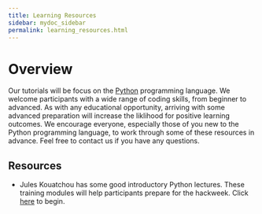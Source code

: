 ```yaml
---
title: Learning Resources
sidebar: mydoc_sidebar
permalink: learning_resources.html
---
```


# Overview

Our tutorials will be focus on the [Python](https://www.python.org/) programming language. We welcome participants with a wide range of coding skills, from beginner to advanced. As with any educational opportunity, arriving with some advanced preparation will increase the liklihood for positive learning outcomes. We encourage everyone, especially those of you new to the Python programming language, to work through some of these resources in advance. Feel free to contact us if you have any questions.

## Resources

* Jules Kouatchou has some good introductory Python lectures. These training modules will help participants prepare for the hackweek. Click [here](https://astg606.github.io/py_courses/helio_hw2020/) to begin.


